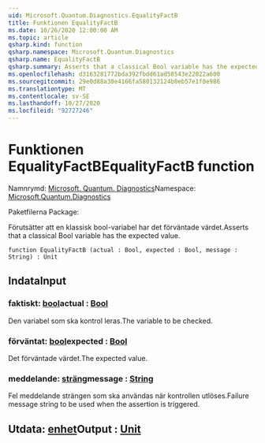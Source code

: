 ```yaml
---
uid: Microsoft.Quantum.Diagnostics.EqualityFactB
title: Funktionen EqualityFactB
ms.date: 10/26/2020 12:00:00 AM
ms.topic: article
qsharp.kind: function
qsharp.namespace: Microsoft.Quantum.Diagnostics
qsharp.name: EqualityFactB
qsharp.summary: Asserts that a classical Bool variable has the expected value.
ms.openlocfilehash: d3163281772bda392fbdd61ad58543e22022a600
ms.sourcegitcommit: 29e0d88a30e4166fa580132124b0eb57e1f0e986
ms.translationtype: MT
ms.contentlocale: sv-SE
ms.lasthandoff: 10/27/2020
ms.locfileid: "92727246"
---
```

# <a name="equalityfactb-function"></a><span data-ttu-id="2abbd-102">Funktionen EqualityFactB</span><span class="sxs-lookup"><span data-stu-id="2abbd-102">EqualityFactB function</span></span>

<span data-ttu-id="2abbd-103">Namnrymd: [Microsoft. Quantum. Diagnostics](xref:Microsoft.Quantum.Diagnostics)</span><span class="sxs-lookup"><span data-stu-id="2abbd-103">Namespace: [Microsoft.Quantum.Diagnostics](xref:Microsoft.Quantum.Diagnostics)</span></span>

<span data-ttu-id="2abbd-104">Paketfilerna [](https://nuget.org/packages/)</span><span class="sxs-lookup"><span data-stu-id="2abbd-104">Package: [](https://nuget.org/packages/)</span></span>


<span data-ttu-id="2abbd-105">Förutsätter att en klassisk bool-variabel har det förväntade värdet.</span><span class="sxs-lookup"><span data-stu-id="2abbd-105">Asserts that a classical Bool variable has the expected value.</span></span>

```qsharp
function EqualityFactB (actual : Bool, expected : Bool, message : String) : Unit
```


## <a name="input"></a><span data-ttu-id="2abbd-106">Indata</span><span class="sxs-lookup"><span data-stu-id="2abbd-106">Input</span></span>

### <a name="actual--bool"></a><span data-ttu-id="2abbd-107">faktiskt: [bool](xref:microsoft.quantum.lang-ref.bool)</span><span class="sxs-lookup"><span data-stu-id="2abbd-107">actual : [Bool](xref:microsoft.quantum.lang-ref.bool)</span></span>

<span data-ttu-id="2abbd-108">Den variabel som ska kontrol leras.</span><span class="sxs-lookup"><span data-stu-id="2abbd-108">The variable to be checked.</span></span>


### <a name="expected--bool"></a><span data-ttu-id="2abbd-109">förväntat: [bool](xref:microsoft.quantum.lang-ref.bool)</span><span class="sxs-lookup"><span data-stu-id="2abbd-109">expected : [Bool](xref:microsoft.quantum.lang-ref.bool)</span></span>

<span data-ttu-id="2abbd-110">Det förväntade värdet.</span><span class="sxs-lookup"><span data-stu-id="2abbd-110">The expected value.</span></span>


### <a name="message--string"></a><span data-ttu-id="2abbd-111">meddelande: [sträng](xref:microsoft.quantum.lang-ref.string)</span><span class="sxs-lookup"><span data-stu-id="2abbd-111">message : [String](xref:microsoft.quantum.lang-ref.string)</span></span>

<span data-ttu-id="2abbd-112">Fel meddelande strängen som ska användas när kontrollen utlöses.</span><span class="sxs-lookup"><span data-stu-id="2abbd-112">Failure message string to be used when the assertion is triggered.</span></span>



## <a name="output--unit"></a><span data-ttu-id="2abbd-113">Utdata: [enhet](xref:microsoft.quantum.lang-ref.unit)</span><span class="sxs-lookup"><span data-stu-id="2abbd-113">Output : [Unit](xref:microsoft.quantum.lang-ref.unit)</span></span>

